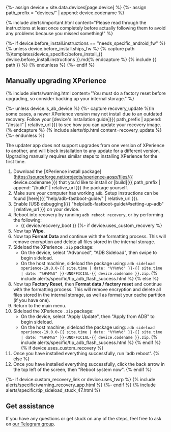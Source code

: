 {%- assign device = site.data.devices[page.device] %}
{%- assign path_prefix = "devices/" | append: device.codename %}

{% include alerts/important.html content="Please read through the instructions at least once completely before actually following them to avoid any problems because you missed something!" %}

{%- if device.before_install.instructions == "needs_specific_android_fw" %}
{% unless device.before_install.ships_fw %}
{% capture path %}templates/device_specific/before_install_{{ device.before_install.instructions }}.md{% endcapture %}
{% include {{ path }} %}
{% endunless %}
{%- endif %}

## Manually upgrading XPerience

{% include alerts/warning.html content="You must do a factory reset before upgrading, so consider backing up your internal storage." %}

{%- unless device.is_ab_device %}
{%- capture recovery_update %}In some cases, a newer XPerience version may not install due to an outdated recovery.
Follow your [device's installation guide]({{ path_prefix | append: "/install" | relative_url }}) to see how you can update your recovery image.{% endcapture %}
{% include alerts/tip.html content=recovery_update %}
{%- endunless %}

The updater app does not support upgrades from one version of XPerience to another, and will block installation to any update for a different version. Upgrading manually requires similar steps to installing XPerience for the first time.

1. Download the [XPerience install package](https://sourceforge.net/projects/xperience-aosp/files/{{ device.codename }}) that you'd like to install or [build]({{ path_prefix | append: "/build" | relative_url }}) the package yourself.
2. Make sure your computer has working `adb`. Setup instructions can be found [here]({{ "help/adb-fastboot-guide/" | relative_url }}).
3. Enable [USB debugging]({{ "help/adb-fastboot-guide/#setting-up-adb" | relative_url }}) on your device.
4. Reboot into recovery by running `adb reboot recovery`, or by performing the following:
    * {{ device.recovery_boot }}
{%- if device.uses_custom_recovery %}
5. Now tap **Wipe**.
6. Now tap **Format Data** and continue with the formatting process. This will remove encryption and delete all files stored in the internal storage.
7. Sideload the XPerience `.zip` package:
    * On the device, select "Advanced", "ADB Sideload", then swipe to begin sideload.
    * On the host machine, sideload the package using: `adb sideload xperience-19.0.0-{{ site.time | date: "%Y%m%d" }}-{{ site.time | date: "%H%M%S" }}-UNOFFICIAL-{{ device.codename }}.zip`.
        {% include alerts/specific/tip_adb_flash_success.html %}
{% else %}
5. Now tap **Factory Reset**, then **Format data / factory reset** and continue with the formatting process. This will remove encryption and delete all files stored in the internal storage, as well as format your cache partition (if you have one).
6. Return to the main menu.
7. Sideload the XPerience `.zip` package:
    * On the device, select "Apply Update", then "Apply from ADB" to begin sideload.
    * On the host machine, sideload the package using: `adb sideload xperience-19.0.0-{{ site.time | date: "%Y%m%d" }}-{{ site.time | date: "%H%M%S" }}-UNOFFICIAL-{{ device.codename }}.zip`.
        {% include alerts/specific/tip_adb_flash_success.html %}
{% endif %}
{% if device.uses_custom_recovery %}
8. Once you have installed everything successfully, run 'adb reboot'.
{% else %}
8. Once you have installed everything successfully, click the back arrow in the top left of the screen, then "Reboot system now".
{% endif %}

{%- if device.custom_recovery_link or device.uses_twrp %}
{% include alerts/specific/warning_recovery_app.html %}
{%- endif %}
{% include alerts/specific/tip_sideload_stuck_47.html %}

## Get assistance

If you have any questions or get stuck on any of the steps, feel free to ask on [our Telegram group](https://t.me/XPeriencechat).
